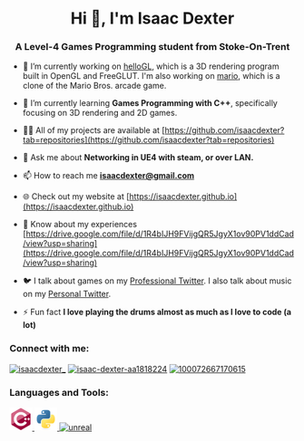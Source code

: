 <h1 align="center">Hi 👋, I'm Isaac Dexter</h1>
<h3 align="center">A Level-4 Games Programming student from Stoke-On-Trent</h3>

- 🔭 I’m currently working on [helloGL](https://github.com/isaacdexter/Program5_helloGL), which is a 3D rendering program built in OpenGL and FreeGLUT. I'm also working on [mario](https://github.com/IsaacDexter/MarioBaseProject), which is a clone of the Mario Bros. arcade game.

- 🌱 I’m currently learning **Games Programming with C++**, specifically focusing on 3D rendering and 2D games.

- 👨‍💻 All of my projects are available at [https://github.com/isaacdexter?tab=repositories](https://github.com/isaacdexter?tab=repositories)

- 💬 Ask me about **Networking in UE4 with steam, or over LAN.**

- 📫 How to reach me **isaacdexter@gmail.com**

- 🌐 Check out my website at [https://isaacdexter.github.io](https://isaacdexter.github.io)

- 📄 Know about my experiences [https://drive.google.com/file/d/1R4bIJH9FVijgQR5JgyX1ov90PV1ddCad/view?usp=sharing](https://drive.google.com/file/d/1R4bIJH9FVijgQR5JgyX1ov90PV1ddCad/view?usp=sharing)

- 🐦 I talk about games on my [Professional Twitter](https://twitter.com/Isaac_W_Dexter). I also talk about music on my [Personal Twitter](https://twitter.com/IsaacDexter_).

- ⚡ Fun fact **I love playing the drums almost as much as I love to code (a lot)**

<h3 align="left">Connect with me:</h3>
<p align="left">
<a href="https://twitter.com/isaacdexter_" target="blank"><img align="center" src="https://raw.githubusercontent.com/rahuldkjain/github-profile-readme-generator/master/src/images/icons/Social/twitter.svg" alt="isaacdexter_" height="30" width="40" /></a>
<a href="https://linkedin.com/in/isaac-dexter-aa1818224" target="blank"><img align="center" src="https://raw.githubusercontent.com/rahuldkjain/github-profile-readme-generator/master/src/images/icons/Social/linked-in-alt.svg" alt="isaac-dexter-aa1818224" height="30" width="40" /></a>
<a href="https://fb.com/100072667170615" target="blank"><img align="center" src="https://raw.githubusercontent.com/rahuldkjain/github-profile-readme-generator/master/src/images/icons/Social/facebook.svg" alt="100072667170615" height="30" width="40" /></a>
</p>

<h3 align="left">Languages and Tools:</h3>
<p align="left"> <a href="https://www.w3schools.com/cpp/" target="_blank"> <img src="https://raw.githubusercontent.com/devicons/devicon/master/icons/cplusplus/cplusplus-original.svg" alt="cplusplus" width="40" height="40"/> </a> <a href="https://www.python.org" target="_blank"> <img src="https://raw.githubusercontent.com/devicons/devicon/master/icons/python/python-original.svg" alt="python" width="40" height="40"/> </a> <a href="https://unrealengine.com/" target="_blank"> <img src="https://raw.githubusercontent.com/kenangundogan/fontisto/036b7eca71aab1bef8e6a0518f7329f13ed62f6b/icons/svg/brand/unreal-engine.svg" alt="unreal" width="40" height="40"/> </a> </p>
